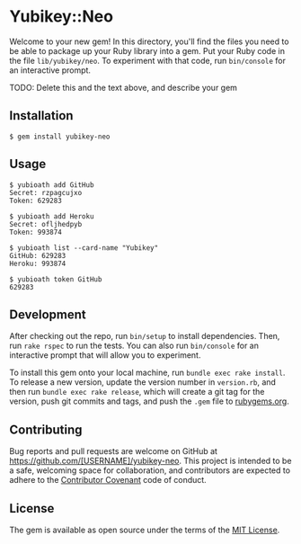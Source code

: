 # Yubikey::Neo

Welcome to your new gem! In this directory, you'll find the files you need to be able to package up your Ruby library into a gem. Put your Ruby code in the file `lib/yubikey/neo`. To experiment with that code, run `bin/console` for an interactive prompt.

TODO: Delete this and the text above, and describe your gem

## Installation

```
$ gem install yubikey-neo
```

## Usage

```
$ yubioath add GitHub
Secret: rzpagcujxo
Token: 629283

$ yubioath add Heroku
Secret: ofljhedpyb
Token: 993874

$ yubioath list --card-name "Yubikey"
GitHub: 629283
Heroku: 993874
```

```
$ yubioath token GitHub
629283
```

## Development

After checking out the repo, run `bin/setup` to install dependencies. Then, run `rake rspec` to run the tests. You can also run `bin/console` for an interactive prompt that will allow you to experiment.

To install this gem onto your local machine, run `bundle exec rake install`. To release a new version, update the version number in `version.rb`, and then run `bundle exec rake release`, which will create a git tag for the version, push git commits and tags, and push the `.gem` file to [rubygems.org](https://rubygems.org).

## Contributing

Bug reports and pull requests are welcome on GitHub at https://github.com/[USERNAME]/yubikey-neo. This project is intended to be a safe, welcoming space for collaboration, and contributors are expected to adhere to the [Contributor Covenant](contributor-covenant.org) code of conduct.

## License

The gem is available as open source under the terms of the [MIT License](http://opensource.org/licenses/MIT).
